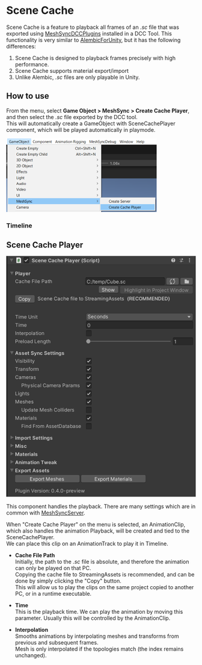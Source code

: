 # Scene Cache

Scene Cache is a feature to playback all frames of an *.sc* file that 
was exported using [MeshSyncDCCPlugins](https://github.com/Unity-Technologies/MeshSyncDCCPlugins)
installed in a DCC Tool. 
This functionality is very similar to [AlembicForUnity](https://docs.unity3d.com/Packages/com.unity.formats.alembic@latest/index.html),
but it has the following differences:

1. Scene Cache is designed to playback frames precisely with high performance.
2. Scene Cache supports material export/import
3. Unlike Alembic, *.sc* files are only playable in Unity.

## How to use

From the menu, select **Game Object > MeshSync > Create Cache Player**, 
and then select the *.sc* file exported by the DCC tool.  
This will automatically create a GameObject with SceneCachePlayer component, 
which will be played automatically in playmode.

![Menu](../images/MenuCreateCachePlayer.png)

### Timeline


## Scene Cache Player

![SceneCachePlayer](../images/SceneCachePlayer.png)

This component handles the playback. 
There are many settings which are in common with [MeshSyncServer](MeshSyncServer.md).

When "Create Cache Player" on the menu is selected, an AnimationClip, which also handles the animation Playback, will be created and tied to the SceneCachePlayer.  
We can place this clip on an AnimationTrack to play it in Timeline.

- **Cache File Path**  
Initially, the path to the *.sc* file is absolute, and therefore the animation can only be played on that PC.  
Copying the cache file to StreamingAssets is recommended, and can be done by simply clicking the "Copy" button.  
This will allow us to play the clips on the same project copied to another PC, or in a runtime executable.

- **Time**  
This is the playback time. We can play the animation by moving this parameter.
Usually this will be controlled by the AnimationClip.

- **Interpolation**  
Smooths animations by interpolating meshes and transforms from previous and subsequent frames.   
Mesh is only interpolated if the topologies match (the index remains unchanged).

